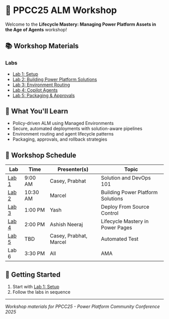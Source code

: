 # 🚀 PPCC25 ALM Workshop

Welcome to the **Lifecycle Mastery: Managing Power Platform Assets in the Age of Agents** workshop!

## 📚 Workshop Materials

### Labs
- [Lab 1: Setup](labs/lab1/Readme.md)
- [Lab 2: Building Power Platform Solutions](labs/lab2/Readme.md)
- [Lab 3: Environment Routing](labs/lab3/Readme.md)
- [Lab 4: Copilot Agents](labs/lab4/Readme.md)
- [Lab 5: Packaging & Approvals](labs/lab5/Readme.md)

## 🎯 What You'll Learn

- Policy-driven ALM using Managed Environments
- Secure, automated deployments with solution-aware pipelines
- Environment routing and agent lifecycle patterns
- Packaging, approvals, and rollback strategies

## 📅 Workshop Schedule

| Lab | Time | Presenter(s) | Topic |
| --- | --- | --- | --- |
| [Lab 1](labs/lab1/Readme.md) | 9:00 AM | Casey, Prabhat | Solution and DevOps 101 |
| [Lab 2](labs/lab2/Readme.md) | 10:30 AM | Marcel | Building Power Platform Solutions |
| [Lab 3](labs/lab3/Readme.md) | 1:00 PM | Yash | Deploy From Source Control |
| [Lab 4](labs/lab4/Readme.md) | 2:00 PM | Ashish Neeraj | Lifecycle Mastery in Power Pages |
| [Lab 5](labs/lab5/Readme.md) | TBD | Casey, Prabhat, Marcel | Automated Test |
| Lab 6 | 3:30 PM | All | AMA |

## 🚀 Getting Started

1. Start with [Lab 1: Setup](labs/lab1/Readme.md)
1. Follow the labs in sequence

---

*Workshop materials for PPCC25 - Power Platform Community Conference 2025*
